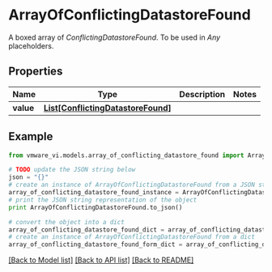 # ArrayOfConflictingDatastoreFound

A boxed array of *ConflictingDatastoreFound*. To be used in *Any* placeholders. 

## Properties
Name | Type | Description | Notes
------------ | ------------- | ------------- | -------------
**value** | [**List[ConflictingDatastoreFound]**](ConflictingDatastoreFound.md) |  | 

## Example

```python
from vmware_vi.models.array_of_conflicting_datastore_found import ArrayOfConflictingDatastoreFound

# TODO update the JSON string below
json = "{}"
# create an instance of ArrayOfConflictingDatastoreFound from a JSON string
array_of_conflicting_datastore_found_instance = ArrayOfConflictingDatastoreFound.from_json(json)
# print the JSON string representation of the object
print ArrayOfConflictingDatastoreFound.to_json()

# convert the object into a dict
array_of_conflicting_datastore_found_dict = array_of_conflicting_datastore_found_instance.to_dict()
# create an instance of ArrayOfConflictingDatastoreFound from a dict
array_of_conflicting_datastore_found_form_dict = array_of_conflicting_datastore_found.from_dict(array_of_conflicting_datastore_found_dict)
```
[[Back to Model list]](../README.md#documentation-for-models) [[Back to API list]](../README.md#documentation-for-api-endpoints) [[Back to README]](../README.md)


